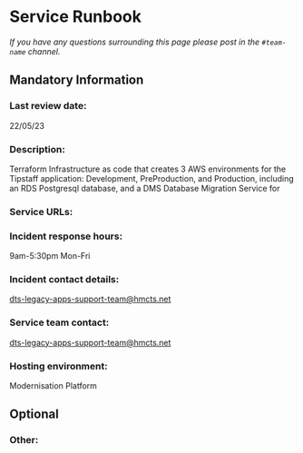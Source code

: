 # Service Runbook

<!-- This is a template that should be populated by the development team when moving to the modernisation platform, but also reviewed and kept up to date.
To ensure that people looking at your runbook can get the information they need quickly, your runbook should be short but clear. Throughout, only use acronyms if you’re confident that someone who has just been woken up at 3am would understand them. -->

_If you have any questions surrounding this page please post in the `#team-name` channel._

## Mandatory Information

### **Last review date:**

<!-- Adding the last date this page was reviewed, with any accompanying information -->

22/05/23

### **Description:**

<!-- A short (less than 50 word) description of what your service does, and who it’s for.-->

Terraform Infrastructure as code that creates 3 AWS environments for the Tipstaff application: Development, PreProduction, and Production, including an RDS Postgresql database, and a DMS Database Migration Service for 

### **Service URLs:**

<!--  The URL(s) of the service’s production environment, and test environments if possible-->

### **Incident response hours:**

<!-- When your service receives support for urgent issues. This should be written in a clear, unambiguous way. For example: 24/7/365, Office hours, usually 9am-6pm on working days, or 7am-10pm, 365 days a year. -->

9am-5:30pm Mon-Fri

### **Incident contact details:**

<!-- How people can raise an urgent issue with your service. This must not be the email address or phone number of an individual on your team, it should be a shared email address, phone number, or website that allows someone with an urgent issue to raise it quickly. -->

dts-legacy-apps-support-team@hmcts.net

### **Service team contact:**

<!-- How people with non-urgent issues or questions can get in touch with your team. As with incident contact details, this must not be the email address or phone number of an individual on the team, it should be a shared email address or a ticket tracking system.-->

dts-legacy-apps-support-team@hmcts.net

### **Hosting environment:**

Modernisation Platform

<!-- If your service is hosted on another MOJ team’s infrastructure, link to their runbook. If your service has another arrangement or runs its own infrastructure, you should list the supplier of that infrastructure (ideally linking to your account’s login page) and describe, simply and briefly, how to raise an issue with them. -->

## Optional

### **Other:**


